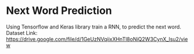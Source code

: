 # Next Word Prediction

Using Tensorflow and Keras library train a RNN, to predict the next word. 
Dataset Link: https://drive.google.com/file/d/1GeUzNVqiixXHnTl8oNiQ2W3CynX_lsu2/view
